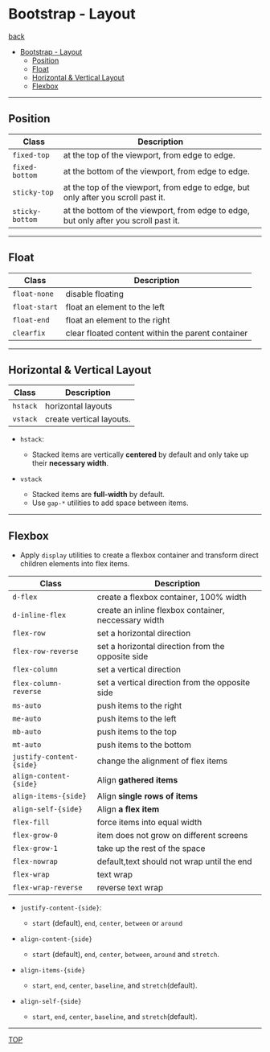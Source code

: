 # Bootstrap - Layout

[back](./index.md)

- [Bootstrap - Layout](#bootstrap---layout)
  - [Position](#position)
  - [Float](#float)
  - [Horizontal \& Vertical Layout](#horizontal--vertical-layout)
  - [Flexbox](#flexbox)

---

## Position

| Class           | Description                                                                          |
| --------------- | ------------------------------------------------------------------------------------ |
| `fixed-top`     | at the top of the viewport, from edge to edge.                                       |
| `fixed-bottom`  | at the bottom of the viewport, from edge to edge.                                    |
| `sticky-top`    | at the top of the viewport, from edge to edge, but only after you scroll past it.    |
| `sticky-bottom` | at the bottom of the viewport, from edge to edge, but only after you scroll past it. |

---

## Float

| Class         | Description                                       |
| ------------- | ------------------------------------------------- |
| `float-none`  | disable floating                                  |
| `float-start` | float an element to the left                      |
| `float-end`   | float an element to the right                     |
| `clearfix `   | clear floated content within the parent container |

---

## Horizontal & Vertical Layout

| Class    | Description              |
| -------- | ------------------------ |
| `hstack` | horizontal layouts       |
| `vstack` | create vertical layouts. |

- `hstack`:

  - Stacked items are vertically **centered** by default and only take up their **necessary width**.

- `vstack`
  - Stacked items are **full-width** by default.
  - Use `gap-*` utilities to add space between items.

---

## Flexbox

- Apply `display` utilities to create a flexbox container and transform direct children elements into flex items.

| Class                    | Description                                          |
| ------------------------ | ---------------------------------------------------- |
| `d-flex`                 | create a flexbox container, 100% width               |
| `d-inline-flex`          | create an inline flexbox container, neccessary width |
| `flex-row`               | set a horizontal direction                           |
| `flex-row-reverse`       | set a horizontal direction from the opposite side    |
| `flex-column`            | set a vertical direction                             |
| `flex-column-reverse`    | set a vertical direction from the opposite side      |
| `ms-auto`                | push items to the right                              |
| `me-auto`                | push items to the left                               |
| `mb-auto`                | push items to the top                                |
| `mt-auto`                | push items to the bottom                             |
| `justify-content-{side}` | change the alignment of flex items                   |
| `align-content-{side}`   | Align **gathered items**                             |
| `align-items-{side}`     | Align **single rows of items**                       |
| `align-self-{side}`      | Align **a flex item**                                |
| `flex-fill`              | force items into equal width                         |
| `flex-grow-0`            | item does not grow on different screens              |
| `flex-grow-1`            | take up the rest of the space                        |
| `flex-nowrap`            | default,text should not wrap until the end           |
| `flex-wrap`              | text wrap                                            |
| `flex-wrap-reverse`      | reverse text wrap                                    |

- `justify-content-{side}`:

  - `start` (default), `end`, `center`, `between` or `around`

- `align-content-{side}`

  - `start` (default), `end`, `center`, `between`, `around` and `stretch`.

- `align-items-{side}`

  - `start`, `end`, `center`, `baseline`, and `stretch`(default).

- `align-self-{side}`
  - `start`, `end`, `center`, `baseline`, and `stretch`(default).

---

[TOP](#bootstrap---layout)

